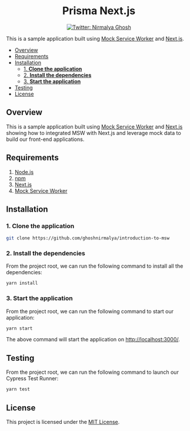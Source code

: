 <h1 align="center">Prisma Next.js</h1>

<p align="center">
  <a href="https://twitter.com/nirmalyaghosh23">
    <img alt="Twitter: Nirmalya Ghosh" src="https://img.shields.io/twitter/follow/nirmalyaghosh23.svg?style=social" target="_blank" />
  </a>
</p>

This is a sample application built using [Mock Service Worker](https://mswjs.io/) and [Next.js](https://nextjs.org/).

<!-- START doctoc generated TOC please keep comment here to allow auto update -->
<!-- DON'T EDIT THIS SECTION, INSTEAD RE-RUN doctoc TO UPDATE -->


- [Overview](#overview)
- [Requirements](#requirements)
- [Installation](#installation)
  - [1. **Clone the application**](#1-clone-the-application)
  - [2. **Install the dependencies**](#2-install-the-dependencies)
  - [3. **Start the application**](#3-start-the-application)
- [Testing](#testing)
- [License](#license)

<!-- END doctoc generated TOC please keep comment here to allow auto update -->

## Overview

This is a sample application built using [Mock Service Worker](https://mswjs.io/) and [Next.js](https://nextjs.org/) showing how to integrated MSW with Next.js and leverage mock data to build our front-end applications.

## Requirements

1. [Node.js](https://nodejs.org/)
2. [npm](https://www.npmjs.com/)
3. [Next.js](https://nextjs.org/)
4. [Mock Service Worker](https://mswjs.io/)

## Installation

### 1. **Clone the application**

```sh
git clone https://github.com/ghoshnirmalya/introduction-to-msw
```

### 2. **Install the dependencies**

From the project root, we can run the following command to install all the dependencies:

```sh
yarn install
```

### 3. **Start the application**

From the project root, we can run the following command to start our application:

```sh
yarn start
```

The above command will start the application on [http://localhost:3000/](http://localhost:3000).

## Testing

From the project root, we can run the following command to launch our Cypress Test Runner:

```sh
yarn test
```

## License

This project is licensed under the [MIT License](https://opensource.org/licenses/MIT).
